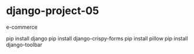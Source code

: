 # django-project-05
 e-commerce

pip install django
pip install django-crispy-forms
pip install pillow
pip install django-toolbar